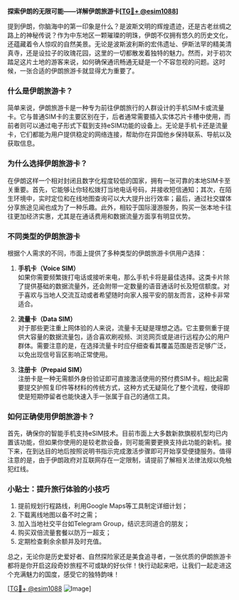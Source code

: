 **探索伊朗的无限可能——详解伊朗旅游卡[[TG💪+ @esim1088](https://t.me/s/esim1088)]**

提到伊朗，你脑海中的第一印象是什么？是波斯文明的辉煌遗迹，还是古老丝绸之路上的神秘传说？作为中东地区一颗璀璨的明珠，伊朗不仅拥有悠久的历史文化，还蕴藏着令人惊叹的自然美景。无论是波斯波利斯的宏伟遗址、伊斯法罕的精美清真寺，还是设拉子的玫瑰花园，这里的一切都散发着独特的魅力。然而，对于初次踏足这片土地的游客来说，如何确保通讯畅通无疑是一个不容忽视的问题。这时候，一张合适的伊朗旅游卡就显得尤为重要了。

### 什么是伊朗旅游卡？

简单来说，伊朗旅游卡是一种专为前往伊朗旅行的人群设计的手机SIM卡或流量卡。它与普通SIM卡的主要区别在于，后者通常需要插入实体芯片卡槽中使用，而前者则可以通过电子形式下载到支持eSIM功能的设备上。无论是手机卡还是流量卡，它们都能为用户提供稳定的网络连接，帮助你在异国他乡保持联系、导航以及获取信息。

### 为什么选择伊朗旅游卡？

在伊朗这样一个相对封闭且数字化程度较低的国家，拥有一张可靠的本地SIM卡至关重要。首先，它能够让你轻松拨打当地电话号码，并接收短信通知；其次，在陌生环境中，实时定位和在线地图查询可以大大提升出行效率；最后，通过社交媒体分享旅途见闻也成为了一种乐趣。此外，相较于国际漫游服务，购买一张本地卡往往更加经济实惠，尤其是在通话费用和数据流量方面享有明显优势。

### 不同类型的伊朗旅游卡

根据个人需求的不同，市面上提供了多种类型的伊朗旅游卡供用户选择：

1. **手机卡（Voice SIM）**  
   如果你需要频繁拨打电话或接听来电，那么手机卡将是最佳选择。这类卡片除了提供基础的数据流量外，还会附带一定数量的语音通话时长及短信额度。对于喜欢与当地人交流互动或者希望随时向家人报平安的朋友而言，这种卡非常适合。

2. **流量卡（Data SIM）**  
   对于那些更注重上网体验的人来说，流量卡无疑是理想之选。它主要侧重于提供大容量的数据流量包，适合喜欢刷视频、浏览网页或是进行远程办公的用户群体。需要注意的是，在选择流量卡时应仔细查看其覆盖范围是否足够广泛，以免出现信号盲区影响正常使用。

3. **注册卡（Prepaid SIM）**  
   注册卡是一种无需额外身份验证即可直接激活使用的预付费SIM卡。相比起需要提交护照复印件等材料的传统方式，这种方式无疑简化了整个流程，使得即使是短期停留者也能快速入手一张属于自己的通信工具。

### 如何正确使用伊朗旅游卡？

首先，确保你的智能手机支持eSIM技术。目前市面上大多数新款旗舰机型均已内置该功能，但如果你使用的是较老款设备，则可能需要更换支持此功能的新机。接下来，在到达目的地后按照说明书指示完成激活步骤即可开始享受便捷服务。值得注意的是，由于伊朗政府对互联网存在一定限制，请提前了解相关法律法规以免触犯红线。

### 小贴士：提升旅行体验的小技巧

1. 提前规划行程路线，利用Google Maps等工具制定详细计划；
2. 下载离线地图以备不时之需；
3. 加入当地社交平台如Telegram Group，结识志同道合的朋友；
4. 购买双倍流量套餐以防万一超支；
5. 定期检查剩余余额并及时充值。

总之，无论你是历史爱好者、自然探险家还是美食追寻者，一张优质的伊朗旅游卡都将是你开启这段奇妙旅程不可或缺的好伙伴！快行动起来吧，让我们一起走进这个充满魅力的国度，感受它的独特韵味！

[[TG💪+ @esim1088](https://t.me/s/esim1088) ![Image](https://i.postimg.cc/4NQfJmqS/Snipaste-2025-05-13-00-14-12.png)]